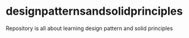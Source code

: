 # designpatternsandsolidprinciples
Repository is all about learning design pattern and solid principles 

